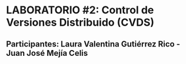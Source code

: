 # LABORATORIO #2: Control de Versiones Distribuido (CVDS)
## Participantes: Laura Valentina Gutiérrez Rico - Juan José Mejía Celis
